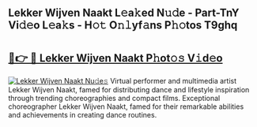 ## Lekker Wijven Naakt L𝚎a𝚔ed N𝚞𝚍e - Part-TnY Vi𝚍𝚎o L𝚎a𝚔s - H𝚘𝚝 O𝚗𝚕yf𝚊ns P𝚑𝚘tos T9ghq

# <h2><a href="http://kf0ftnj.oniu.top/?m=Lekker+Wijven+Naakt">🔗👉 🔴 Lekker Wijven Naakt P𝚑ot𝚘𝚜 V𝚒d𝚎o</a></h2>

[![Lekker Wijven Naakt Nu𝚍e𝚜](https://i.imgur.com/0qMVB7G.gif)](http://kf0ftnj.oniu.top/?m=Lekker+Wijven+Naakt)
Virtual performer and multimedia artist Lekker Wijven Naakt, famed for distributing dance and lifestyle inspiration through trending choreographies and compact films. Exceptional choreographer Lekker Wijven Naakt, famed for their remarkable abilities and achievements in creating dance routines.  

